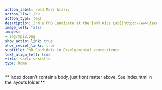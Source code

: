 ```yaml
---
action_label: read More &rarr;
action_link: /cv
action_type: text
description: I'm a PhD Candidate at the [NMR Kids Lab](https://www.jacobscenter.uzh.ch/en/research/developmental_neuroscience.html) at the __University of Zürich__. My project is about the intergenerational transfer of socioemotional skills. To address this topic, I use fMRI, behavioural questionnaires, physiological measures, and computational models.  In my research, I support open science practices.
image_left: false
images:
- img/mpi2.png
show_action_link: true
show_social_links: true
subtitle: PhD Candidate in Developmental Neuroscience
text_align_left: true
title: Sofia Scatolin
type: home
---
```


** index doesn't contain a body, just front matter above.
See index.html in the layouts folder **
